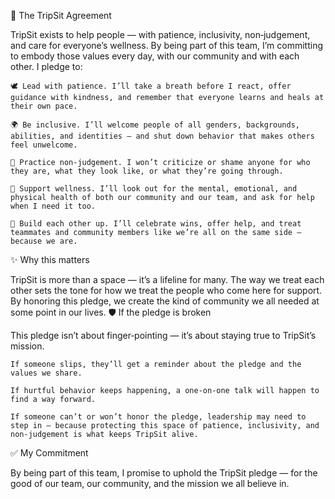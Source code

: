 🌈 The TripSit Agreement

TripSit exists to help people — with patience, inclusivity, non‑judgement, and care for everyone’s wellness. By being part of this team, I’m committing to embody those values every day, with our community and with each other.
I pledge to:

    🕊️ Lead with patience. I’ll take a breath before I react, offer guidance with kindness, and remember that everyone learns and heals at their own pace.

    🌍 Be inclusive. I’ll welcome people of all genders, backgrounds, abilities, and identities — and shut down behavior that makes others feel unwelcome.

    💛 Practice non‑judgement. I won’t criticize or shame anyone for who they are, what they look like, or what they’re going through.

    🌱 Support wellness. I’ll look out for the mental, emotional, and physical health of both our community and our team, and ask for help when I need it too.

    🤗 Build each other up. I’ll celebrate wins, offer help, and treat teammates and community members like we’re all on the same side — because we are.

✨ Why this matters

TripSit is more than a space — it’s a lifeline for many. The way we treat each other sets the tone for how we treat the people who come here for support. By honoring this pledge, we create the kind of community we all needed at some point in our lives.
🛡️ If the pledge is broken

This pledge isn’t about finger‑pointing — it’s about staying true to TripSit’s mission.

    If someone slips, they’ll get a reminder about the pledge and the values we share.

    If hurtful behavior keeps happening, a one‑on‑one talk will happen to find a way forward.

    If someone can’t or won’t honor the pledge, leadership may need to step in — because protecting this space of patience, inclusivity, and non‑judgement is what keeps TripSit alive.

✅ My Commitment

By being part of this team, I promise to uphold the TripSit pledge — for the good of our team, our community, and the mission we all believe in.
